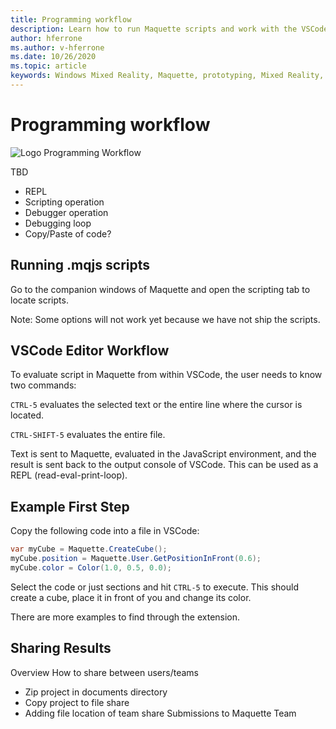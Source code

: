 ```yaml
---
title: Programming workflow
description: Learn how to run Maquette scripts and work with the VSCode editor workflow.
author: hferrone
ms.author: v-hferrone
ms.date: 10/26/2020
ms.topic: article
keywords: Windows Mixed Reality, Maquette, prototyping, Mixed Reality, Virtual Reality, VR, MR, Feedback, Feedback Hub, bugs
---
```


# Programming workflow

![Logo](/doc_staging/images/MaquetteIcon.png) Programming Workflow

TBD
* REPL
* Scripting operation
* Debugger operation
* Debugging loop
* Copy/Paste of code?

## Running .mqjs scripts

Go to the companion windows of Maquette and open the scripting tab to locate scripts.

Note: Some options will not work yet because we have not ship the scripts.

## VSCode Editor Workflow

To evaluate script in Maquette from within VSCode, the user needs to know two commands:

   `CTRL-5` evaluates the selected text or the entire line where the cursor is located. 

   `CTRL-SHIFT-5` evaluates the entire file.

Text is sent to Maquette, evaluated in the JavaScript environment, and the result is sent back to the output console of VSCode. This can be used as a REPL (read-eval-print-loop).

## Example First Step

Copy the following code into a file in VSCode:

```csharp
var myCube = Maquette.CreateCube();
myCube.position = Maquette.User.GetPositionInFront(0.6);
myCube.color = Color(1.0, 0.5, 0.0);
```

Select the code or just sections and hit `CTRL-5` to execute. This should create a cube, place it in front of you and change its color.

There are more examples to find through the extension.

## Sharing Results

Overview
How to share between users/teams
* Zip project in documents directory
* Copy project to file share
* Adding file location of team share
Submissions to Maquette Team